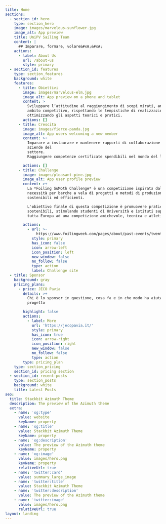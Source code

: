```yaml
---
title: Home
sections:
  - section_id: hero
    type: section_hero
    image: images/marvelous-sunflower.jpg
    image_alt: App preview
    title: UniPV Sailing Team
    content: |
      ## Imparare, formare, volare&#xA;&#xA;
    actions:
      - label: About Us
        url: /about-us
        style: primary
  - section_id: features
    type: section_features
    background: white
    features:
      - title: Obiettivi
        image: images/marvelous-elm.jpg
        image_alt: App preview on a phone and tablet
        content: >
          Sviluppare l’attitudine al raggiungimento di scopi mirati, anche in
          ambito competitivo, rispettando le tempistiche di realizzazione e
          ottimizzando gli aspetti teorici e pratici.
        actions: []
      - title: Crescita
        image: images/fierce-panda.jpg
        image_alt: App users welcoming a new member
        content: >+
          Imparare a instaurare e mantenere rapporti di collaborazione con le
          aziende del
          settore.                                                                                                       
          Raggiungere competenze certificate spendibili nel mondo del lavoro.

        actions: []
      - title: Challenge
        image: images/pleasant-pine.jpg
        image_alt: App user profile preview
        content: >+
          La *Foiling SuMoth Challenge* è una competizione ispirata dalla
          necessità per barche a vela di progetti e metodi di produzione più
          sostenibili ed efficienti.

          L'obiettivo finale di questa competizione è promuovere pratiche
          sostenibili, stimolando studenti di Università e istituti superiori di
          tutta Europa ad una competizione amichevole, tecnica e atletica.

        actions:
          - url: >-
              https://www.foilingweek.com/pages/about/past-events/twenty19/fwdsgcomp/sumoth/
            style: primary
            has_icon: false
            icon: arrow-left
            icon_position: left
            new_window: false
            no_follow: false
            type: action
            label: Challenge site
  - title: Sponsor
    background: gray
    pricing_plans:
      - price: JECO Pavia
        details: >+
          Chi è lo sponsor in questione, cosa fa e in che modo ha aiutato il
          progetto

        highlight: false
        actions:
          - label: More
            url: 'https://jecopavia.it/'
            style: primary
            has_icon: true
            icon: arrow-right
            icon_position: right
            new_window: false
            no_follow: false
            type: action
        type: pricing_plan
    type: section_pricing
    section_id: pricing section
  - section_id: recent-posts
    type: section_posts
    background: white
    title: Latest Posts
seo:
  title: Stackbit Azimuth Theme
  description: The preview of the Azimuth theme
  extra:
    - name: 'og:type'
      value: website
      keyName: property
    - name: 'og:title'
      value: Stackbit Azimuth Theme
      keyName: property
    - name: 'og:description'
      value: The preview of the Azimuth theme
      keyName: property
    - name: 'og:image'
      value: images/hero.png
      keyName: property
      relativeUrl: true
    - name: 'twitter:card'
      value: summary_large_image
    - name: 'twitter:title'
      value: Stackbit Azimuth Theme
    - name: 'twitter:description'
      value: The preview of the Azimuth theme
    - name: 'twitter:image'
      value: images/hero.png
      relativeUrl: true
layout: landing
---
```

